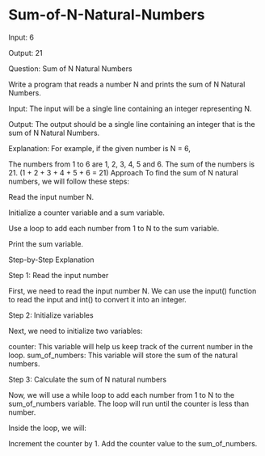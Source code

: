 # Sum-of-N-Natural-Numbers

Input: 6

Output: 21

Question: Sum of N Natural Numbers

Write a program that reads a number N and prints the sum of N Natural Numbers.

Input:
The input will be a single line containing an integer representing N.

Output:
The output should be a single line containing an integer that is the sum of N Natural Numbers.

Explanation:
For example, if the given number is N = 6,

The numbers from 1 to 6 are 1, 2, 3, 4, 5 and 6.
The sum of the numbers is 21. (1 + 2 + 3 + 4 + 5 + 6 = 21)
Approach
To find the sum of N natural numbers, we will follow these steps:

Read the input number N.

Initialize a counter variable and a sum variable.

Use a loop to add each number from 1 to N to the sum variable.

Print the sum variable.

Step-by-Step Explanation

Step 1: Read the input number

First, we need to read the input number N. We can use the input() function to read the input and int() to convert it into an integer.

Step 2: Initialize variables

Next, we need to initialize two variables:

counter: This variable will help us keep track of the current number in the loop.
sum_of_numbers: This variable will store the sum of the natural numbers.

Step 3: Calculate the sum of N natural numbers

Now, we will use a while loop to add each number from 1 to N to the sum_of_numbers variable. The loop will run until the counter is less than number.

Inside the loop, we will:

Increment the counter by 1.
Add the counter value to the sum_of_numbers.
